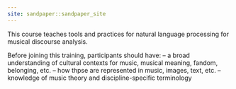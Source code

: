 ```yaml
---
site: sandpaper::sandpaper_site
---
```


This course teaches tools and practices for natural language processing for musical discourse analysis.

Before joining this training, participants should have:
– a broad understanding of cultural contexts for music, musical meaning, fandom, belonging, etc. 
– how thpse are represented in music, images, text, etc. 
– knowledge of music theory and discipline-specific terminology
